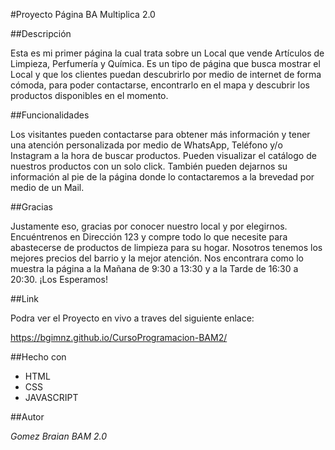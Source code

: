 #Proyecto Página BA Multiplica 2.0

##Descripción

Esta es mi primer página la cual trata sobre un Local que vende Artículos de Limpieza, Perfumería y Química. Es un tipo de página que busca mostrar el Local y que los clientes puedan descubrirlo por medio de internet de forma cómoda, para poder contactarse, encontrarlo en el mapa y descubrir los productos disponibles en el momento. 

##Funcionalidades

Los visitantes pueden contactarse para obtener más información y tener una atención personalizada por medio de WhatsApp, Teléfono y/o Instagram a la hora de buscar productos.
Pueden visualizar el catálogo de nuestros productos con un solo click. 
También pueden dejarnos su información al pie de la página donde lo contactaremos a la brevedad por medio de un Mail. 

##Gracias

Justamente eso, gracias por conocer nuestro local y por elegirnos. Encuéntrenos en Dirección 123 y compre todo lo que necesite para abastecerse de productos de limpieza para su hogar. 
Nosotros tenemos los mejores precios del barrio y la mejor atención. Nos encontrara como lo muestra la página a la Mañana de 9:30 a 13:30  y a la Tarde de 16:30 a 20:30. ¡Los Esperamos!

##Link

Podra ver el Proyecto en vivo a traves del siguiente enlace:

https://bgimnz.github.io/CursoProgramacion-BAM2/

##Hecho con 

* HTML
* CSS
* JAVASCRIPT

##Autor

_Gomez Braian BAM 2.0_